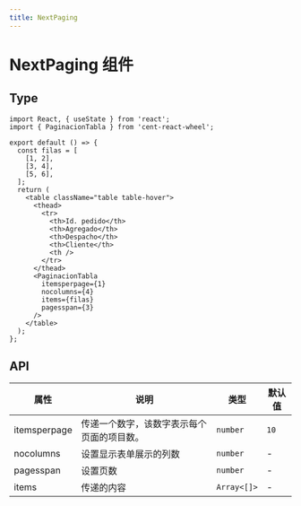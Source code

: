 ```yaml
---
title: NextPaging
---
```


# NextPaging 组件

## Type

```tsx
import React, { useState } from 'react';
import { PaginacionTabla } from 'cent-react-wheel';

export default () => {
  const filas = [
    [1, 2],
    [3, 4],
    [5, 6],
  ];
  return (
    <table className="table table-hover">
      <thead>
        <tr>
          <th>Id. pedido</th>
          <th>Agregado</th>
          <th>Despacho</th>
          <th>Cliente</th>
          <th />
        </tr>
      </thead>
      <PaginacionTabla
        itemsperpage={1}
        nocolumns={4}
        items={filas}
        pagesspan={3}
      />
    </table>
  );
};
```

## API

| 属性         | 说明                                       | 类型        | 默认值 |
| ------------ | ------------------------------------------ | ----------- | ------ |
| itemsperpage | 传递一个数字，该数字表示每个页面的项目数。 | `number`    | `10`   |
| nocolumns    | 设置显示表单展示的列数                     | `number`    | -      |
| pagesspan    | 设置页数                                   | `number`    | -      |
| items        | 传递的内容                                 | `Array<[]>` | -      |
